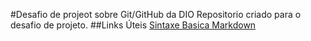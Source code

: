 #Desafio de projeot sobre Git/GitHub da DIO
Repositorio criado para o desafio de projeto.
##Links  Úteis
[Sintaxe Basica Markdown](https://www.markdownguide.org/)
